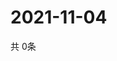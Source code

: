 # 2021-11-04
  共 0条

  <!-- BEGIN -->
  <!-- 最后更新时间Thu Nov 04 2021 00:17:21 GMT+0000 (Coordinated Universal Time) -->
  
  <!-- END -->
  
  